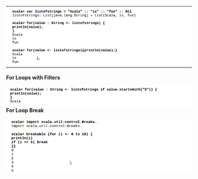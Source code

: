 ![](/assets/ForLoop.png)

**For Loops with Filters**

![](/assets/ForLoopFilters.png)**For Loop Break**

![](/assets/ForLoopBreak.png)

